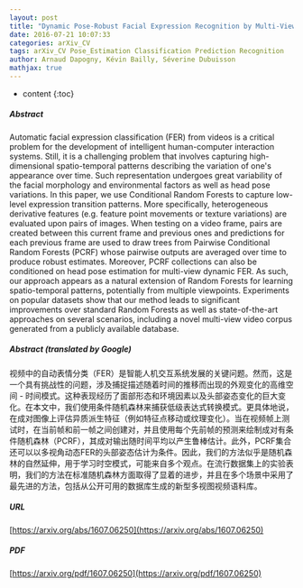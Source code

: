 ```yaml
---
layout: post
title: "Dynamic Pose-Robust Facial Expression Recognition by Multi-View Pairwise Conditional Random Forests"
date: 2016-07-21 10:07:33
categories: arXiv_CV
tags: arXiv_CV Pose_Estimation Classification Prediction Recognition
author: Arnaud Dapogny, Kévin Bailly, Séverine Dubuisson
mathjax: true
---
```


* content
{:toc}

##### Abstract
Automatic facial expression classification (FER) from videos is a critical problem for the development of intelligent human-computer interaction systems. Still, it is a challenging problem that involves capturing high-dimensional spatio-temporal patterns describing the variation of one's appearance over time. Such representation undergoes great variability of the facial morphology and environmental factors as well as head pose variations. In this paper, we use Conditional Random Forests to capture low-level expression transition patterns. More specifically, heterogeneous derivative features (e.g. feature point movements or texture variations) are evaluated upon pairs of images. When testing on a video frame, pairs are created between this current frame and previous ones and predictions for each previous frame are used to draw trees from Pairwise Conditional Random Forests (PCRF) whose pairwise outputs are averaged over time to produce robust estimates. Moreover, PCRF collections can also be conditioned on head pose estimation for multi-view dynamic FER. As such, our approach appears as a natural extension of Random Forests for learning spatio-temporal patterns, potentially from multiple viewpoints. Experiments on popular datasets show that our method leads to significant improvements over standard Random Forests as well as state-of-the-art approaches on several scenarios, including a novel multi-view video corpus generated from a publicly available database.

##### Abstract (translated by Google)
视频中的自动表情分类（FER）是智能人机交互系统发展的关键问题。然而，这是一个具有挑战性的问题，涉及捕捉描述随着时间的推移而出现的外观变化的高维空间 - 时间模式。这种表现经历了面部形态和环境因素以及头部姿态变化的巨大变化。在本文中，我们使用条件随机森林来捕获低级表达式转换模式。更具体地说，在成对图像上评估异质派生特征（例如特征点移动或纹理变化）。当在视频帧上测试时，在当前帧和前一帧之间创建对，并且使用每个先前帧的预测来绘制成对有条件随机森林（PCRF），其成对输出随时间平均以产生鲁棒估计。此外，PCRF集合还可以以多视角动态FER的头部姿态估计为条件。因此，我们的方法似乎是随机森林的自然延伸，用于学习时空模式，可能来自多个观点。在流行数据集上的实验表明，我们的方法在标准随机森林方面取得了显着的进步，并且在多个场景中采用了最先进的方法，包括从公开可用的数据库生成的新型多视图视频语料库。

##### URL
[https://arxiv.org/abs/1607.06250](https://arxiv.org/abs/1607.06250)

##### PDF
[https://arxiv.org/pdf/1607.06250](https://arxiv.org/pdf/1607.06250)

